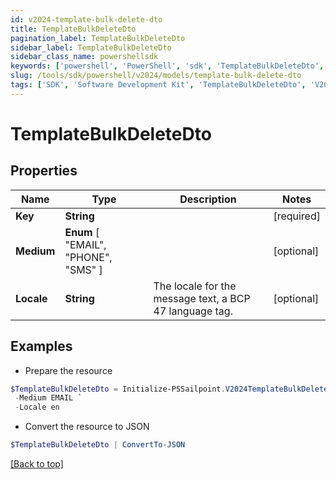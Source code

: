 ```yaml
---
id: v2024-template-bulk-delete-dto
title: TemplateBulkDeleteDto
pagination_label: TemplateBulkDeleteDto
sidebar_label: TemplateBulkDeleteDto
sidebar_class_name: powershellsdk
keywords: ['powershell', 'PowerShell', 'sdk', 'TemplateBulkDeleteDto', 'V2024TemplateBulkDeleteDto'] 
slug: /tools/sdk/powershell/v2024/models/template-bulk-delete-dto
tags: ['SDK', 'Software Development Kit', 'TemplateBulkDeleteDto', 'V2024TemplateBulkDeleteDto']
---
```



# TemplateBulkDeleteDto

## Properties

Name | Type | Description | Notes
------------ | ------------- | ------------- | -------------
**Key** | **String** |  | [required]
**Medium** |  **Enum** [  "EMAIL",    "PHONE",    "SMS" ] |  | [optional] 
**Locale** | **String** | The locale for the message text, a BCP 47 language tag. | [optional] 

## Examples

- Prepare the resource
```powershell
$TemplateBulkDeleteDto = Initialize-PSSailpoint.V2024TemplateBulkDeleteDto  -Key cloud_manual_work_item_summary `
 -Medium EMAIL `
 -Locale en
```

- Convert the resource to JSON
```powershell
$TemplateBulkDeleteDto | ConvertTo-JSON
```


[[Back to top]](#) 

